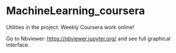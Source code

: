 # MachineLearning_coursera
Utilities in the project.
Weekly Coursera work online!


Go to Nbviewer: https://nbviewer.jupyter.org/ and see full graphical interface.

